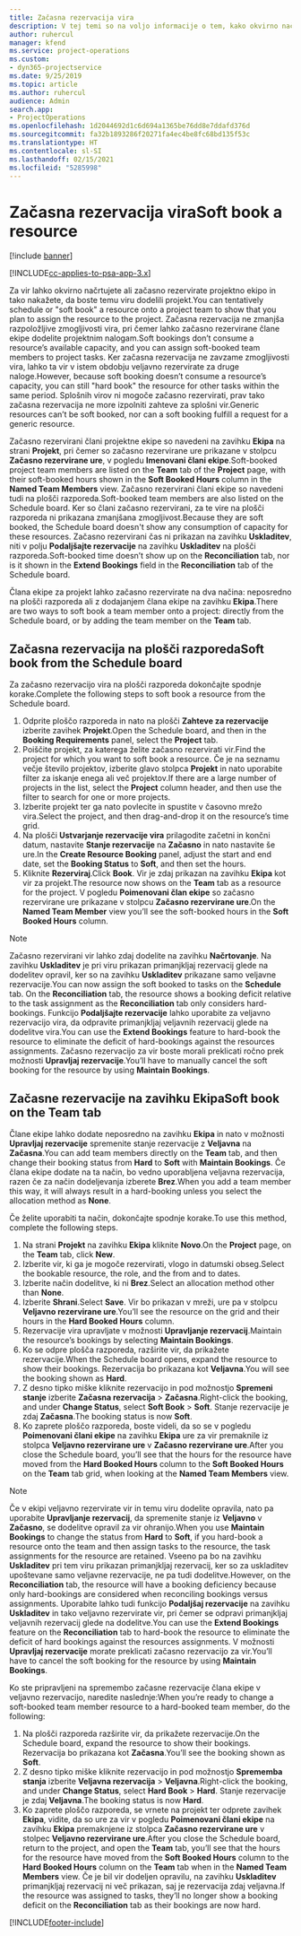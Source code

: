```yaml
---
title: Začasna rezervacija vira
description: V tej temi so na voljo informacije o tem, kako okvirno načrtujete ali začasno rezervirate člane projektne ekipe.
author: ruhercul
manager: kfend
ms.service: project-operations
ms.custom:
- dyn365-projectservice
ms.date: 9/25/2019
ms.topic: article
ms.author: ruhercul
audience: Admin
search.app:
- ProjectOperations
ms.openlocfilehash: 1d2044692d1c6d694a1365be76dd8e7ddafd376d
ms.sourcegitcommit: fa32b1893286f20271fa4ec4be8fc68bd135f53c
ms.translationtype: HT
ms.contentlocale: sl-SI
ms.lasthandoff: 02/15/2021
ms.locfileid: "5285998"
---
```

# <a name="soft-book-a-resource"></a><span data-ttu-id="6dbf7-103">Začasna rezervacija vira</span><span class="sxs-lookup"><span data-stu-id="6dbf7-103">Soft book a resource</span></span>

[!include [banner](../includes/psa-now-project-operations.md)]

[!INCLUDE[cc-applies-to-psa-app-3.x](../includes/cc-applies-to-psa-app-3x.md)]

<span data-ttu-id="6dbf7-104">Za vir lahko okvirno načrtujete ali začasno rezervirate projektno ekipo in tako nakažete, da boste temu viru dodelili projekt.</span><span class="sxs-lookup"><span data-stu-id="6dbf7-104">You can tentatively schedule or "soft book" a resource onto a project team to show that you plan to assign the resource to the project.</span></span> <span data-ttu-id="6dbf7-105">Začasna rezervacija ne zmanjša razpoložljive zmogljivosti vira, pri čemer lahko začasno rezervirane člane ekipe dodelite projektnim nalogam.</span><span class="sxs-lookup"><span data-stu-id="6dbf7-105">Soft bookings don’t consume a resource’s available capacity, and you can assign soft-booked team members to project tasks.</span></span> <span data-ttu-id="6dbf7-106">Ker začasna rezervacija ne zavzame zmogljivosti vira, lahko ta vir v istem obdobju veljavno rezervirate za druge naloge.</span><span class="sxs-lookup"><span data-stu-id="6dbf7-106">However, because soft booking doesn’t consume a resource’s capacity, you can still "hard book" the resource for other tasks within the same period.</span></span> <span data-ttu-id="6dbf7-107">Splošnih virov ni mogoče začasno rezervirati, prav tako začasna rezervacija ne more izpolniti zahteve za splošni vir.</span><span class="sxs-lookup"><span data-stu-id="6dbf7-107">Generic resources can’t be soft booked, nor can a soft booking fulfill a request for a generic resource.</span></span>

<span data-ttu-id="6dbf7-108">Začasno rezervirani člani projektne ekipe so navedeni na zavihku **Ekipa** na strani **Projekt**, pri čemer so začasno rezervirane ure prikazane v stolpcu **Začasno rezervirane ure**, v pogledu **Imenovani člani ekipe**.</span><span class="sxs-lookup"><span data-stu-id="6dbf7-108">Soft-booked project team members are listed on the **Team** tab of the **Project** page, with their soft-booked hours shown in the **Soft Booked Hours** column in the **Named Team Members** view.</span></span> <span data-ttu-id="6dbf7-109">Začasno rezervirani člani ekipe so navedeni tudi na plošči razporeda.</span><span class="sxs-lookup"><span data-stu-id="6dbf7-109">Soft-booked team members are also listed on the Schedule board.</span></span> <span data-ttu-id="6dbf7-110">Ker so člani začasno rezervirani, za te vire na plošči razporeda ni prikazana zmanjšana zmogljivost.</span><span class="sxs-lookup"><span data-stu-id="6dbf7-110">Because they are soft booked, the Schedule board doesn't show any consumption of capacity for these resources.</span></span> <span data-ttu-id="6dbf7-111">Začasno rezervirani čas ni prikazan na zavihku **Uskladitev**, niti v polju **Podaljšajte rezervacije** na zavihku **Uskladitev** na plošči razporeda.</span><span class="sxs-lookup"><span data-stu-id="6dbf7-111">Soft-booked time doesn’t show up on the **Reconciliation** tab, nor is it shown in the **Extend Bookings** field in the **Reconciliation** tab of the Schedule board.</span></span> 

<span data-ttu-id="6dbf7-112">Člana ekipe za projekt lahko začasno rezervirate na dva načina: neposredno na plošči razporeda ali z dodajanjem člana ekipe na zavihku **Ekipa**.</span><span class="sxs-lookup"><span data-stu-id="6dbf7-112">There are two ways to soft book a team member onto a project: directly from the Schedule board, or by adding the team member on the **Team** tab.</span></span> 

## <a name="soft-book-from-the-schedule-board"></a><span data-ttu-id="6dbf7-113">Začasna rezervacija na plošči razporeda</span><span class="sxs-lookup"><span data-stu-id="6dbf7-113">Soft book from the Schedule board</span></span>
<span data-ttu-id="6dbf7-114">Za začasno rezervacijo vira na plošči razporeda dokončajte spodnje korake.</span><span class="sxs-lookup"><span data-stu-id="6dbf7-114">Complete the following steps to soft book a resource from the Schedule board.</span></span> 

1. <span data-ttu-id="6dbf7-115">Odprite ploščo razporeda in nato na plošči **Zahteve za rezervacije** izberite zavihek **Projekt**.</span><span class="sxs-lookup"><span data-stu-id="6dbf7-115">Open the Schedule board, and then in the **Booking Requirements** panel, select the **Project** tab.</span></span>
2. <span data-ttu-id="6dbf7-116">Poiščite projekt, za katerega želite začasno rezervirati vir.</span><span class="sxs-lookup"><span data-stu-id="6dbf7-116">Find the project for which you want to soft book a resource.</span></span> <span data-ttu-id="6dbf7-117">Če je na seznamu večje število projektov, izberite glavo stolpca **Projekt** in nato uporabite filter za iskanje enega ali več projektov.</span><span class="sxs-lookup"><span data-stu-id="6dbf7-117">If there are a large number of projects in the list, select the **Project** column header, and then use the filter to search for one or more projects.</span></span>
3. <span data-ttu-id="6dbf7-118">Izberite projekt ter ga nato povlecite in spustite v časovno mrežo vira.</span><span class="sxs-lookup"><span data-stu-id="6dbf7-118">Select the project, and then drag-and-drop it on the resource’s time grid.</span></span>
5. <span data-ttu-id="6dbf7-119">Na plošči **Ustvarjanje rezervacije vira** prilagodite začetni in končni datum, nastavite **Stanje rezervacije** na **Začasno** in nato nastavite še ure.</span><span class="sxs-lookup"><span data-stu-id="6dbf7-119">In the **Create Resource Booking** panel, adjust the start and end date, set the **Booking Status** to **Soft**, and then set the hours.</span></span> 
6. <span data-ttu-id="6dbf7-120">Kliknite **Rezerviraj**.</span><span class="sxs-lookup"><span data-stu-id="6dbf7-120">Click **Book**.</span></span> <span data-ttu-id="6dbf7-121">Vir je zdaj prikazan na zavihku **Ekipa** kot vir za projekt.</span><span class="sxs-lookup"><span data-stu-id="6dbf7-121">The resource now shows on the **Team** tab as a resource for the project.</span></span> <span data-ttu-id="6dbf7-122">V pogledu **Poimenovani član ekipe** so začasno rezervirane ure prikazane v stolpcu **Začasno rezervirane ure**.</span><span class="sxs-lookup"><span data-stu-id="6dbf7-122">On the **Named Team Member** view you’ll see the soft-booked hours in the **Soft Booked Hours** column.</span></span>

> [!NOTE]
> <span data-ttu-id="6dbf7-123">Začasno rezervirani vir lahko zdaj dodelite na zavihku **Načrtovanje**. Na zavihku **Uskladitev** je pri viru prikazan primanjkljaj rezervacij glede na dodelitev opravil, ker so na zavihku **Uskladitev** prikazane samo veljavne rezervacije.</span><span class="sxs-lookup"><span data-stu-id="6dbf7-123">You can now assign the soft booked to tasks on the **Schedule** tab. On the **Reconciliation** tab, the resource shows a booking deficit relative to the task assignment as the **Reconciliation** tab only considers hard-bookings.</span></span> <span data-ttu-id="6dbf7-124">Funkcijo **Podaljšajte rezervacije** lahko uporabite za veljavno rezervacijo vira, da odpravite primanjkljaj veljavnih rezervacij glede na dodelitve vira.</span><span class="sxs-lookup"><span data-stu-id="6dbf7-124">You can use the **Extend Bookings** feature to hard-book the resource to eliminate the deficit of hard-bookings against the resources assignments.</span></span> <span data-ttu-id="6dbf7-125">Začasno rezervacijo za vir boste morali preklicati ročno prek možnosti **Upravljaj rezervacije**.</span><span class="sxs-lookup"><span data-stu-id="6dbf7-125">You’ll have to manually cancel the soft booking for the resource by using **Maintain Bookings**.</span></span>

## <a name="soft-book-on-the-team-tab"></a><span data-ttu-id="6dbf7-126">Začasne rezervacije na zavihku Ekipa</span><span class="sxs-lookup"><span data-stu-id="6dbf7-126">Soft book on the Team tab</span></span>

<span data-ttu-id="6dbf7-127">Člane ekipe lahko dodate neposredno na zavihku **Ekipa** in nato v možnosti **Upravljaj rezervacije** spremenite stanje rezervacije z **Veljavna** na **Začasna**.</span><span class="sxs-lookup"><span data-stu-id="6dbf7-127">You can add team members directly on the **Team** tab, and then change their booking status from **Hard** to **Soft** with **Maintain Bookings**.</span></span> <span data-ttu-id="6dbf7-128">Če člana ekipe dodate na ta način, bo vedno uporabljena veljavna rezervacija, razen če za način dodeljevanja izberete **Brez**.</span><span class="sxs-lookup"><span data-stu-id="6dbf7-128">When you add a team member this way, it will always result in a hard-booking unless you select the allocation method as **None**.</span></span>

<span data-ttu-id="6dbf7-129">Če želite uporabiti ta način, dokončajte spodnje korake.</span><span class="sxs-lookup"><span data-stu-id="6dbf7-129">To use this method, complete the following steps.</span></span>

1. <span data-ttu-id="6dbf7-130">Na strani **Projekt** na zavihku **Ekipa** kliknite **Novo**.</span><span class="sxs-lookup"><span data-stu-id="6dbf7-130">On the **Project** page, on the **Team** tab, click **New**.</span></span>
2. <span data-ttu-id="6dbf7-131">Izberite vir, ki ga je mogoče rezervirati, vlogo in datumski obseg.</span><span class="sxs-lookup"><span data-stu-id="6dbf7-131">Select the bookable resource, the role, and the from and to dates.</span></span>
3. <span data-ttu-id="6dbf7-132">Izberite način dodelitve, ki ni **Brez**.</span><span class="sxs-lookup"><span data-stu-id="6dbf7-132">Select an allocation method other than **None**.</span></span>
4. <span data-ttu-id="6dbf7-133">Izberite **Shrani**.</span><span class="sxs-lookup"><span data-stu-id="6dbf7-133">Select **Save**.</span></span> <span data-ttu-id="6dbf7-134">Vir bo prikazan v mreži, ure pa v stolpcu **Veljavno rezervirane ure**.</span><span class="sxs-lookup"><span data-stu-id="6dbf7-134">You’ll see the resource on the grid and their hours in the **Hard Booked Hours** column.</span></span>
5. <span data-ttu-id="6dbf7-135">Rezervacije vira upravljate v možnosti **Upravljanje rezervacij**.</span><span class="sxs-lookup"><span data-stu-id="6dbf7-135">Maintain the resource’s bookings by selecting **Maintain Bookings**.</span></span>
6. <span data-ttu-id="6dbf7-136">Ko se odpre plošča razporeda, razširite vir, da prikažete rezervacije.</span><span class="sxs-lookup"><span data-stu-id="6dbf7-136">When the Schedule board opens, expand the resource to show their bookings.</span></span> <span data-ttu-id="6dbf7-137">Rezervacija bo prikazana kot **Veljavna**.</span><span class="sxs-lookup"><span data-stu-id="6dbf7-137">You will see the booking shown as **Hard**.</span></span>
7. <span data-ttu-id="6dbf7-138">Z desno tipko miške kliknite rezervacijo in pod možnostjo **Spremeni stanje** izberite **Začasna rezervacija** \> **Začasna**.</span><span class="sxs-lookup"><span data-stu-id="6dbf7-138">Right-click the booking, and under **Change Status**, select **Soft Book** \> **Soft**.</span></span> <span data-ttu-id="6dbf7-139">Stanje rezervacije je zdaj **Začasna**.</span><span class="sxs-lookup"><span data-stu-id="6dbf7-139">The booking status is now **Soft**.</span></span>
8. <span data-ttu-id="6dbf7-140">Ko zaprete ploščo razporeda, boste videli, da so se v pogledu **Poimenovani člani ekipe** na zavihku **Ekipa** ure za vir premaknile iz stolpca **Veljavno rezervirane ure** v **Začasno rezervirane ure**.</span><span class="sxs-lookup"><span data-stu-id="6dbf7-140">After you close the Schedule board, you’ll see that the hours for the resource have moved from the **Hard Booked Hours** column to the **Soft Booked Hours** on the **Team** tab grid, when looking at the **Named Team Members** view.</span></span>

> [!NOTE]
> <span data-ttu-id="6dbf7-141">Če v ekipi veljavno rezervirate vir in temu viru dodelite opravila, nato pa uporabite **Upravljanje rezervacij**, da spremenite stanje iz **Veljavno** v **Začasno**, se dodelitve opravil za vir ohranijo.</span><span class="sxs-lookup"><span data-stu-id="6dbf7-141">When you use **Maintain Bookings** to change the status from **Hard** to **Soft**, if you hard-book a resource onto the team and then assign tasks to the resource, the task assignments for the resource are retained.</span></span> <span data-ttu-id="6dbf7-142">Vseeno pa bo na zavihku **Uskladitev** pri tem viru prikazan primanjkljaj rezervacij, ker so za uskladitev upoštevane samo veljavne rezervacije, ne pa tudi dodelitve.</span><span class="sxs-lookup"><span data-stu-id="6dbf7-142">However, on the **Reconciliation** tab, the resource will have a booking deficiency because only hard-bookings are considered when reconciling bookings versus assignments.</span></span> <span data-ttu-id="6dbf7-143">Uporabite lahko tudi funkcijo **Podaljšaj rezervacije** na zavihku **Uskladitev** in tako veljavno rezervirate vir, pri čemer se odpravi primanjkljaj veljavnih rezervacij glede na dodelitve.</span><span class="sxs-lookup"><span data-stu-id="6dbf7-143">You can use the **Extend Bookings** feature on the **Reconciliation** tab to hard-book the resource to eliminate the deficit of hard bookings against the resources assignments.</span></span> <span data-ttu-id="6dbf7-144">V možnosti **Upravljaj rezervacije** morate preklicati začasno rezervacijo za vir.</span><span class="sxs-lookup"><span data-stu-id="6dbf7-144">You’ll have to cancel the soft booking for the resource by using **Maintain Bookings**.</span></span>

<span data-ttu-id="6dbf7-145">Ko ste pripravljeni na spremembo začasne rezervacije člana ekipe v veljavno rezervacijo, naredite naslednje:</span><span class="sxs-lookup"><span data-stu-id="6dbf7-145">When you’re ready to change a soft-booked team member resource to a hard-booked team member, do the following:</span></span>

1. <span data-ttu-id="6dbf7-146">Na plošči razporeda razširite vir, da prikažete rezervacije.</span><span class="sxs-lookup"><span data-stu-id="6dbf7-146">On the Schedule board, expand the resource to show their bookings.</span></span> <span data-ttu-id="6dbf7-147">Rezervacija bo prikazana kot **Začasna**.</span><span class="sxs-lookup"><span data-stu-id="6dbf7-147">You’ll see the booking shown as **Soft**.</span></span>
2. <span data-ttu-id="6dbf7-148">Z desno tipko miške kliknite rezervacijo in pod možnostjo **Sprememba stanja** izberite **Veljavna rezervacija** \> **Veljavna**.</span><span class="sxs-lookup"><span data-stu-id="6dbf7-148">Right-click the booking, and under **Change Status**, select **Hard Book** \> **Hard**.</span></span> <span data-ttu-id="6dbf7-149">Stanje rezervacije je zdaj **Veljavna**.</span><span class="sxs-lookup"><span data-stu-id="6dbf7-149">The booking status is now **Hard**.</span></span>
3. <span data-ttu-id="6dbf7-150">Ko zaprete ploščo razporeda, se vrnete na projekt ter odprete zavihek **Ekipa**, vidite, da so ure za vir v pogledu **Poimenovani člani ekipe** na zavihku **Ekipa** premaknjene iz stolpca **Začasno rezervirane ure** v stolpec **Veljavno rezervirane ure**.</span><span class="sxs-lookup"><span data-stu-id="6dbf7-150">After you close the Schedule board, return to the project, and open the **Team** tab, you’ll see that the hours for the resource have moved from the **Soft Booked Hours** column to the **Hard Booked Hours** column on the **Team** tab when in the **Named Team Members** view.</span></span> <span data-ttu-id="6dbf7-151">Če je bil vir dodeljen opravilu, na zavihku **Uskladitev** primanjkljaj rezervacij ni več prikazan, saj je rezervacija zdaj veljavna.</span><span class="sxs-lookup"><span data-stu-id="6dbf7-151">If the resource was assigned to tasks, they’ll no longer show a booking deficit on the **Reconciliation** tab as their bookings are now hard.</span></span>



[!INCLUDE[footer-include](../includes/footer-banner.md)]